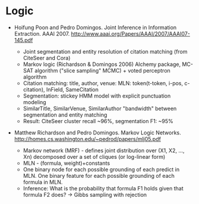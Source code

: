Logic
=====

* Hoifung Poon and Pedro Domingos. Joint Inference in Information Extraction. AAAI 2007. http://www.aaai.org/Papers/AAAI/2007/AAAI07-145.pdf
  - Joint segmentation and entity resolution of citation matching (from CiteSeer and Cora)
  - Markov logic (Richardson & Domingos 2006) Alchemy package, MC-SAT algorithm ("slice sampling" MCMC) + voted perceptron algorithm
  - Citation matching: title, author, venue: MLN: token(t-token, i-pos, c-citation), InField, SameCitation
  - Segmentation: stickey HMM model with explicit punctuation modeling
  - SimilarTitle, SimilarVenue, SimilarAuthor "bandwidth" between segmentation and entity matching
  - Result: CiteSeer cluster recall ~96%, segmentation F1: ~95%

* Matthew Richardson and Pedro Domingos. Markov Logic Networks. http://homes.cs.washington.edu/~pedrod/papers/mlj05.pdf
  - Markov network (MRF) - defines joint distribution over (X1, X2, ..., Xn) decomposed over a set of cliques (or log-linear form)
  - MLN - (formula, weight)+constants
  - One binary node for each possible grounding of each predict in MLN. One binary feature for each possible grounding of each formula in MLN.
  - Inference: What is the probability that formula F1 holds given that formula F2 does? -> Gibbs sampling with rejection
